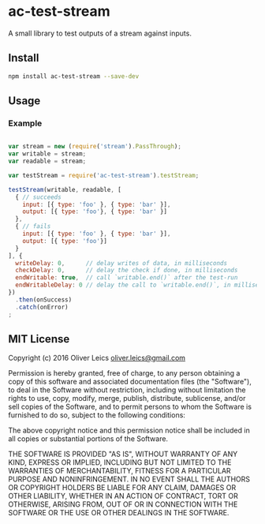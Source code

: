
ac-test-stream
==============

A small library to test outputs of a stream against inputs.

Install
-------

```sh
npm install ac-test-stream --save-dev
```

Usage
-----

### Example

```js

var stream = new (require('stream').PassThrough);
var writable = stream;
var readable = stream;

var testStream = require('ac-test-stream').testStream;

testStream(writable, readable, [
  { // succeeds
    input: [{ type: 'foo' }, { type: 'bar' }],
    output: [{ type: 'foo'}, { type: 'bar' }]
  },
  { // fails
    input: [{ type: 'foo' }, { type: 'bar' }],
    output: [{ type: 'foo'}]
  }
], {
  writeDelay: 0,      // delay writes of data, in milliseconds
  checkDelay: 0,      // delay the check if done, in milliseconds
  endWritable: true,  // call `writable.end()` after the test-run
  endWritableDelay: 0 // delay the call to `writable.end()`, in milliseconds
})
  .then(onSuccess)
  .catch(onError)
;

```

MIT License
-----------

Copyright (c) 2016 Oliver Leics <oliver.leics@gmail.com>

Permission is hereby granted, free of charge, to any person obtaining a copy of this software and associated documentation files (the "Software"), to deal in the Software without restriction, including without limitation the rights to use, copy, modify, merge, publish, distribute, sublicense, and/or sell copies of the Software, and to permit persons to whom the Software is furnished to do so, subject to the following conditions:

The above copyright notice and this permission notice shall be included in all copies or substantial portions of the Software.

THE SOFTWARE IS PROVIDED "AS IS", WITHOUT WARRANTY OF ANY KIND, EXPRESS OR IMPLIED, INCLUDING BUT NOT LIMITED TO THE WARRANTIES OF MERCHANTABILITY, FITNESS FOR A PARTICULAR PURPOSE AND NONINFRINGEMENT. IN NO EVENT SHALL THE AUTHORS OR COPYRIGHT HOLDERS BE LIABLE FOR ANY CLAIM, DAMAGES OR OTHER LIABILITY, WHETHER IN AN ACTION OF CONTRACT, TORT OR OTHERWISE, ARISING FROM, OUT OF OR IN CONNECTION WITH THE SOFTWARE OR THE USE OR OTHER DEALINGS IN THE SOFTWARE.
